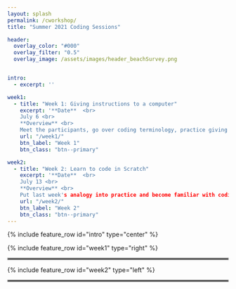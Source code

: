 ```yaml
---
layout: splash
permalink: /cworkshop/
title: "Summer 2021 Coding Sessions"

header:
  overlay_color: "#000"
  overlay_filter: "0.5"
  overlay_image: /assets/images/header_beachSurvey.png


intro: 
  - excerpt: ''

week1:
  - title: "Week 1: Giving instructions to a computer"
    excerpt: '**Date**  <br>
    July 6 <br>
    **Overview** <br>
    Meet the participants, go over coding terminology, practice giving explicit instructions, and try paired coding.'
    url: "/week1/"
    btn_label: "Week 1"
    btn_class: "btn--primary"

week2:
  - title: "Week 2: Learn to code in Scratch"
    excerpt: '**Date**  <br>
    July 13 <br>
    **Overview** <br>
    Put last week's analogy into practice and become familiar with coding basics by learning to code in Scratch.'
    url: "/week2/"
    btn_label: "Week 2"
    btn_class: "btn--primary"
---
```


{% include feature_row id="intro" type="center" %}

{% include feature_row id="week1" type="right" %}

<hr style="border:2px solid gray">

{% include feature_row id="week2" type="left" %}

<hr style="border:2px solid gray">
